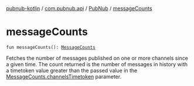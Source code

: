 [pubnub-kotlin](../../index.md) / [com.pubnub.api](../index.md) / [PubNub](index.md) / [messageCounts](./message-counts.md)

# messageCounts

`fun messageCounts(): `[`MessageCounts`](../../com.pubnub.api.endpoints/-message-counts/index.md)

Fetches the number of messages published on one or more channels since a given time.
The count returned is the number of messages in history with a timetoken value greater
than the passed value in the [MessageCounts.channelsTimetoken](../../com.pubnub.api.endpoints/-message-counts/channels-timetoken.md) parameter.

